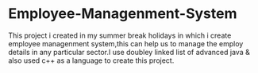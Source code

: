# Employee-Managenment-System
This project i created in my summer break holidays in which i create employee managenment system,this can help us to manage the employ details in any particular sector.I use doubley linked list of advanced java & also used c++ as a language to create this project.
